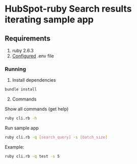 # HubSpot-ruby Search results iterating sample app

## Requirements

1. ruby 2.6.3
2. [Configured](https://github.com/HubSpot/sample-apps-manage-search-results-iterating/blob/main/README.md#how-to-run-locally) .env file

### Running

1. Install dependencies

```bash
bundle install
```

2. Commands

Show all commands (get help)

```bash
ruby cli.rb -h
```

Run sample app

```bash
ruby cli.rb -q [search_query] -s [batch_size]
```

Example:

```bash
ruby cli.rb -q test -s 5
```
